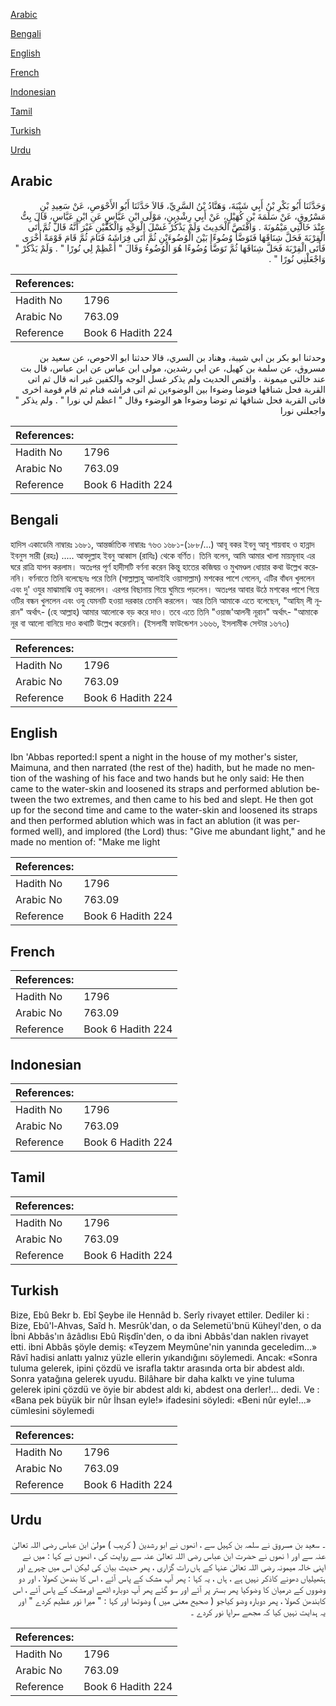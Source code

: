[Arabic](#arabic)

[Bengali](#bengali)

[English](#english)

[French](#french)

[Indonesian](#indonesian)

[Tamil](#tamil)

[Turkish](#turkish)

[Urdu](#urdu)

## Arabic


<div dir="rtl" lang="ar" style={{fontSize:'larger',backgroundColor:'#f8f9fa',padding:20}}>
وَحَدَّثَنَا أَبُو بَكْرِ بْنُ أَبِي شَيْبَةَ، وَهَنَّادُ بْنُ السَّرِيِّ، قَالاَ حَدَّثَنَا أَبُو الأَحْوَصِ، عَنْ سَعِيدِ بْنِ مَسْرُوقٍ، عَنْ سَلَمَةَ بْنِ كُهَيْلٍ، عَنْ أَبِي رِشْدِينٍ، مَوْلَى ابْنِ عَبَّاسٍ عَنِ ابْنِ عَبَّاسٍ، قَالَ بِتُّ عِنْدَ خَالَتِي مَيْمُونَةَ ‏.‏ وَاقْتَصَّ الْحَدِيثَ وَلَمْ يَذْكُرْ غَسْلَ الْوَجْهِ وَالْكَفَّيْنِ غَيْرَ أَنَّهُ قَالَ ثُمَّ أَتَى الْقِرْبَةَ فَحَلَّ شِنَاقَهَا فَتَوَضَّأَ وُضُوءًا بَيْنَ الْوُضُوءَيْنِ ثُمَّ أَتَى فِرَاشَهُ فَنَامَ ثُمَّ قَامَ قَوْمَةً أُخْرَى فَأَتَى الْقِرْبَةَ فَحَلَّ شِنَاقَهَا ثُمَّ تَوَضَّأَ وُضُوءًا هُوَ الْوُضُوءُ وَقَالَ ‏"‏ أَعْظِمْ لِي نُورًا ‏"‏ ‏.‏ وَلَمْ يَذْكُرْ ‏"‏ وَاجْعَلْنِي نُورًا ‏"‏ ‏.‏
</div>
<div style={{backgroundColor:'#f8f9fa',padding:20, marginBottom: 10}}><table> <thead> <tr> <th>References:</th> <th></th> </tr> </thead> <tbody><tr><td>Hadith No</td><td>1796</td></tr><tr><td>Arabic No</td><td>763.09</td></tr><tr><td>Reference</td><td>Book 6 Hadith 224</td></tr></tbody></table></div>


<div dir="rtl" lang="ar" style={{fontSize:'larger',backgroundColor:'#f8f9fa',padding:20}}>
وحدثنا ابو بكر بن ابي شيبة، وهناد بن السري، قالا حدثنا ابو الاحوص، عن سعيد بن مسروق، عن سلمة بن كهيل، عن ابي رشدين، مولى ابن عباس عن ابن عباس، قال بت عند خالتي ميمونة . واقتص الحديث ولم يذكر غسل الوجه والكفين غير انه قال ثم اتى القربة فحل شناقها فتوضا وضوءا بين الوضوءين ثم اتى فراشه فنام ثم قام قومة اخرى فاتى القربة فحل شناقها ثم توضا وضوءا هو الوضوء وقال " اعظم لي نورا " . ولم يذكر " واجعلني نورا
</div>
<div style={{backgroundColor:'#f8f9fa',padding:20, marginBottom: 10}}><table> <thead> <tr> <th>References:</th> <th></th> </tr> </thead> <tbody><tr><td>Hadith No</td><td>1796</td></tr><tr><td>Arabic No</td><td>763.09</td></tr><tr><td>Reference</td><td>Book 6 Hadith 224</td></tr></tbody></table></div>

## Bengali


<div dir="ltr" lang="bn" style={{fontSize:'larger',backgroundColor:'#f8f9fa',padding:20}}>
হাদিস একাডেমি নাম্বারঃ ১৬৮১, আন্তর্জাতিক নাম্বারঃ ৭৬৩ ১৬৮১-(১৮৮/...) আবূ বকর ইবনু আবূ শায়বাহ ও হান্নাদ ইবনুস সারী (রহঃ) ..... আবদুল্লাহ ইবনু আব্বাস (রাযিঃ) থেকে বর্ণিত। তিনি বলেন, আমি আমার খালা মায়মূনাহ এর ঘরে রাত্রি যাপন করলাম। অতঃপর পূর্ণ হাদীসটি বর্ণনা করেন কিন্তু হাতের কজিদ্বয় ও মুখমণ্ডল ধোয়ার কথা উল্লেখ করেননি। বর্ণনাতে তিনি বলেছেনঃ পরে তিনি (সাল্লাল্লাহু আলাইহি ওয়াসাল্লাম) মশকের পাশে গেলেন, এটির বাঁধন খুললেন এবং দু' ওযুর মাঝামাঝি ওযু করলেন। এরপর বিছানায় গিয়ে ঘুমিয়ে পড়লেন। অতঃপর আবার উঠে মশকের পাশে গিয়ে ওটির বন্ধন খুললেন এবং ওযু যেমনটি হওয়া দরকার তেমনি করলেন। আর তিনি আমাকে এতে বলেছেন, "আযিম্ লী নূরান" অর্থাৎ- (হে আল্লাহ) আমার আলোকে বড় করে দাও। তবে এতে তিনি "ওয়াজ'আলনী নূরান" অর্থাৎ- "আমাকে নূর বা আলো বানিয়ে দাও কথাটি উল্লেখ করেননি। (ইসলামী ফাউন্ডেশন ১৬৬৬, ইসলামীক সেন্টার ১৬৭৩)
</div>
<div style={{backgroundColor:'#f8f9fa',padding:20, marginBottom: 10}}><table> <thead> <tr> <th>References:</th> <th></th> </tr> </thead> <tbody><tr><td>Hadith No</td><td>1796</td></tr><tr><td>Arabic No</td><td>763.09</td></tr><tr><td>Reference</td><td>Book 6 Hadith 224</td></tr></tbody></table></div>

## English


<div dir="ltr" lang="en" style={{fontSize:'larger',backgroundColor:'#f8f9fa',padding:20}}>
Ibn 'Abbas reported:I spent a night in the house of my mother's sister, Maimuna, and then narrated (the rest of the) hadith, but he made no mention of the washing of his face and two hands but he only said: He then came to the water-skin and loosened its straps and performed ablution between the two extremes, and then came to his bed and slept. He then got up for the second time and came to the water-skin and loosened its straps and then performed ablution which was in fact an ablution (it was performed well), and implored (the Lord) thus: "Give me abundant light," and he made no mention of: "Make me light
</div>
<div style={{backgroundColor:'#f8f9fa',padding:20, marginBottom: 10}}><table> <thead> <tr> <th>References:</th> <th></th> </tr> </thead> <tbody><tr><td>Hadith No</td><td>1796</td></tr><tr><td>Arabic No</td><td>763.09</td></tr><tr><td>Reference</td><td>Book 6 Hadith 224</td></tr></tbody></table></div>

## French


<div dir="ltr" lang="fr" style={{fontSize:'larger',backgroundColor:'#f8f9fa',padding:20}}>

</div>
<div style={{backgroundColor:'#f8f9fa',padding:20, marginBottom: 10}}><table> <thead> <tr> <th>References:</th> <th></th> </tr> </thead> <tbody><tr><td>Hadith No</td><td>1796</td></tr><tr><td>Arabic No</td><td>763.09</td></tr><tr><td>Reference</td><td>Book 6 Hadith 224</td></tr></tbody></table></div>

## Indonesian


<div dir="ltr" lang="id" style={{fontSize:'larger',backgroundColor:'#f8f9fa',padding:20}}>

</div>
<div style={{backgroundColor:'#f8f9fa',padding:20, marginBottom: 10}}><table> <thead> <tr> <th>References:</th> <th></th> </tr> </thead> <tbody><tr><td>Hadith No</td><td>1796</td></tr><tr><td>Arabic No</td><td>763.09</td></tr><tr><td>Reference</td><td>Book 6 Hadith 224</td></tr></tbody></table></div>

## Tamil


<div dir="ltr" lang="ta" style={{fontSize:'larger',backgroundColor:'#f8f9fa',padding:20}}>

</div>
<div style={{backgroundColor:'#f8f9fa',padding:20, marginBottom: 10}}><table> <thead> <tr> <th>References:</th> <th></th> </tr> </thead> <tbody><tr><td>Hadith No</td><td>1796</td></tr><tr><td>Arabic No</td><td>763.09</td></tr><tr><td>Reference</td><td>Book 6 Hadith 224</td></tr></tbody></table></div>

## Turkish


<div dir="ltr" lang="tr" style={{fontSize:'larger',backgroundColor:'#f8f9fa',padding:20}}>
Bize, Ebû Bekr b. Ebî Şeybe ile Hennâd b. Serîy rivayet ettiler. Dediler ki : Bize, Ebû'l-Ahvas, Saîd h. Mesrûk'dan, o da Selemetü'bnü Küheyl'den, o da İbni Abbâs'ın âzâdlısı Ebû Rişdîn'den, o da ibni Abbâs'dan naklen rivayet etti. ibni Abbâs şöyle demiş: «Teyzem Meymûne'nin yanında geceledim...» Râvî hadisi anlattı yalnız yüzle ellerin yıkandığını söylemedi. Ancak: «Sonra tuluma gelerek, ipini çözdü ve israfla taktır arasında orta bir abdest aldı. Sonra yatağına gelerek uyudu. Bilâhare bir daha kalktı ve yine tuluma gelerek ipini çözdü ve öyie bir abdest aldı ki, abdest ona derler!... dedi. Ve : «Bana pek büyük bir nûr İhsan eyle!» ifadesini söyledi: «Beni nûr eyle!...» cümlesini söylemedi
</div>
<div style={{backgroundColor:'#f8f9fa',padding:20, marginBottom: 10}}><table> <thead> <tr> <th>References:</th> <th></th> </tr> </thead> <tbody><tr><td>Hadith No</td><td>1796</td></tr><tr><td>Arabic No</td><td>763.09</td></tr><tr><td>Reference</td><td>Book 6 Hadith 224</td></tr></tbody></table></div>

## Urdu


<div dir="rtl" lang="ur" style={{fontSize:'larger',backgroundColor:'#f8f9fa',padding:20}}>
۔ سعید بن مسروق نے سلمہ بن کہیل سے ، انھوں نے ابو رشدین ( کریب ) مولیٰ ابن عباس رضی اللہ تعالیٰ عنہ سے اور ا نھوں نے حضرت ابن عباس رضی اللہ تعالیٰ عنہ سے روایت کی ، انھوں نے کہا : میں نے اپنی خالہ میمونہ رضی اللہ تعالیٰ عنہا کے ہاں رات گزاری ، پھر حدیث بیان کی لیکن اس میں چہرے اور ہتھیلیاں دھونے کاذکر نہیں ہے ، ہاں ، یہ کہا : پھر آپ مشک کے پاس آئے ، اس کا بندھن کھولا ، اور دو وضووں کے درمیان کا وضوکیا پھر بستر پر آئے اور سو گئے پھر آپ دوبارہ اٹھے اورمشک کے پاس آئے ، اس کابندھن کھولا ، پھر دوبارہ وضو کیاجو ( صحیح معنی میں ) وضوتھا اور کہا : " میرا نور عظیم کردے " اور یہ ہدایت نہیں کیا کہ مجھے سراپا نور کردے ۔
</div>
<div style={{backgroundColor:'#f8f9fa',padding:20, marginBottom: 10}}><table> <thead> <tr> <th>References:</th> <th></th> </tr> </thead> <tbody><tr><td>Hadith No</td><td>1796</td></tr><tr><td>Arabic No</td><td>763.09</td></tr><tr><td>Reference</td><td>Book 6 Hadith 224</td></tr></tbody></table></div>